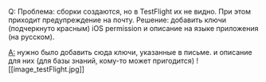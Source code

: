 
Q: Проблема: сборки создаются, но в TestFlight их не видно. При этом приходит предупреждение на почту. 
Решение: добавить ключи (подчеркнуто красным) iOS permission и описание на языке приложения (на русском).

[A:](https://t.me/flutterflow_rus/12427/49590)  нужно было добавить сюда ключи, указанные в письме. и описание для них (для базы знаний, кому-то может пригодится)
![[image_testFlight.jpg]]
